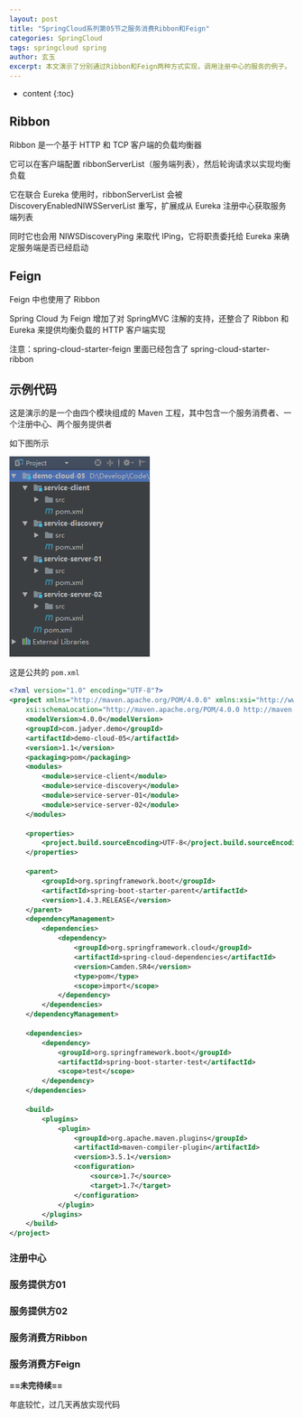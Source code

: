 ```yaml
---
layout: post
title: "SpringCloud系列第05节之服务消费Ribbon和Feign"
categories: SpringCloud
tags: springcloud spring
author: 玄玉
excerpt: 本文演示了分别通过Ribbon和Feign两种方式实现，调用注册中心的服务的例子。
---
```


* content
{:toc}


## Ribbon

Ribbon 是一个基于 HTTP 和 TCP 客户端的负载均衡器

它可以在客户端配置 ribbonServerList（服务端列表），然后轮询请求以实现均衡负载

它在联合 Eureka 使用时，ribbonServerList 会被 DiscoveryEnabledNIWSServerList 重写，扩展成从 Eureka 注册中心获取服务端列表

同时它也会用 NIWSDiscoveryPing 来取代 IPing，它将职责委托给 Eureka 来确定服务端是否已经启动

## Feign

Feign 中也使用了 Ribbon

Spring Cloud 为 Feign 增加了对 SpringMVC 注解的支持，还整合了 Ribbon 和 Eureka 来提供均衡负载的 HTTP 客户端实现

注意：spring-cloud-starter-feign 里面已经包含了 spring-cloud-starter-ribbon

## 示例代码

这是演示的是一个由四个模块组成的  Maven 工程，其中包含一个服务消费者、一个注册中心、两个服务提供者

如下图所示

![](/img/2017/2017-01-19-springcloud-ribbon-feign.png)

这是公共的 `pom.xml`

```xml
<?xml version="1.0" encoding="UTF-8"?>
<project xmlns="http://maven.apache.org/POM/4.0.0" xmlns:xsi="http://www.w3.org/2001/XMLSchema-instance"
	xsi:schemaLocation="http://maven.apache.org/POM/4.0.0 http://maven.apache.org/maven-v4_0_0.xsd">
	<modelVersion>4.0.0</modelVersion>
	<groupId>com.jadyer.demo</groupId>
	<artifactId>demo-cloud-05</artifactId>
	<version>1.1</version>
	<packaging>pom</packaging>
	<modules>
		<module>service-client</module>
		<module>service-discovery</module>
		<module>service-server-01</module>
		<module>service-server-02</module>
	</modules>

	<properties>
		<project.build.sourceEncoding>UTF-8</project.build.sourceEncoding>
	</properties>

	<parent>
		<groupId>org.springframework.boot</groupId>
		<artifactId>spring-boot-starter-parent</artifactId>
		<version>1.4.3.RELEASE</version>
	</parent>
	<dependencyManagement>
		<dependencies>
			<dependency>
				<groupId>org.springframework.cloud</groupId>
				<artifactId>spring-cloud-dependencies</artifactId>
				<version>Camden.SR4</version>
				<type>pom</type>
				<scope>import</scope>
			</dependency>
		</dependencies>
	</dependencyManagement>

	<dependencies>
		<dependency>
			<groupId>org.springframework.boot</groupId>
			<artifactId>spring-boot-starter-test</artifactId>
			<scope>test</scope>
		</dependency>
	</dependencies>

	<build>
		<plugins>
			<plugin>
				<groupId>org.apache.maven.plugins</groupId>
				<artifactId>maven-compiler-plugin</artifactId>
				<version>3.5.1</version>
				<configuration>
					<source>1.7</source>
					<target>1.7</target>
				</configuration>
			</plugin>
		</plugins>
	</build>
</project>
```

### 注册中心

### 服务提供方01

### 服务提供方02

### 服务消费方Ribbon

### 服务消费方Feign

**==未完待续==**

年底较忙，过几天再放实现代码